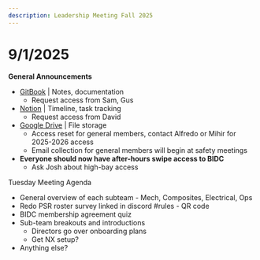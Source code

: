 ```yaml
---
description: Leadership Meeting Fall 2025
---
```


# 9/1/2025

**General Announcements**

* [GitBook](https://app.gitbook.com/o/VgqQpOyMtIqpSG170vlO/s/UuRMvpyeM6qdlkjmzeYV/) | Notes, documentation
  * Request access from Sam, Gus
* [Notion](https://www.notion.so/1e769fc04635804cbf0dc10664dbc7b6?v=1e769fc04635808ab9b1000c6272e030) | Timeline, task tracking
  * Request access from David
* [Google Drive](https://drive.google.com/drive/folders/0AKxDeNG8SvqIUk9PVA) | File storage
  * Access reset for general members, contact Alfredo or Mihir for 2025-2026 access
  * Email collection for general members will begin at safety meetings
* **Everyone should now have after-hours swipe access to BIDC**
  * Ask Josh about high-bay access



Tuesday Meeting Agenda

* General overview of each subteam - Mech, Composites, Electrical, Ops
* Redo PSR roster survey linked in discord #rules - QR code
* BIDC membership agreement quiz
* Sub-team breakouts and introductions
  * Directors go over onboarding plans
  * Get NX setup?
* Anything else?
